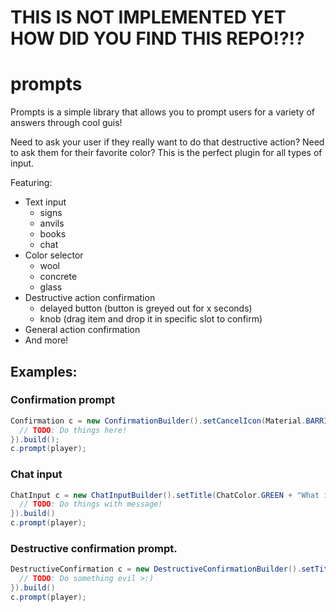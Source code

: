 # THIS IS NOT IMPLEMENTED YET HOW DID YOU FIND THIS REPO!?!?

# prompts
Prompts is a simple library that allows you to prompt users for a variety of answers through cool guis!

Need to ask your user if they really want to do that destructive action? Need to ask them for their favorite color? This is the perfect plugin for all types of input.

Featuring:
 - Text input
    - signs
    - anvils
    - books
    - chat
 - Color selector
    - wool
    - concrete
    - glass
 - Destructive action confirmation
    - delayed button (button is greyed out for x seconds)
    - knob (drag item and drop it in specific slot to confirm)
 - General action confirmation
 - And more!
 
## Examples:
### Confirmation prompt
```java
Confirmation c = new ConfirmationBuilder().setCancelIcon(Material.BARRIER).setTitle(ChatColor.RED + "Would you like to do that?").onConfirm((player) -> {
  // TODO: Do things here!
}).build();
c.prompt(player);
```
### Chat input
```java
ChatInput c = new ChatInputBuilder().setTitle(ChatColor.GREEN + "What is 4*5?").setSubtitle(ChatColor.YELLOW + "Answer in chat!").setTimes(20,60,20).onAnswer((player,answer) -> {
  // TODO: Do things with message!
}).build()
c.prompt(player);
```
### Destructive confirmation prompt.
```java
DestructiveConfirmation c = new DestructiveConfirmationBuilder().setTitle(ChatColor.RED + "Are you sure you want to do that?").setBackground(Material.AIR).setDraggable(Material.IRON_SWORD).setMethod(DESTRUCTIVEMETHOD.KNOB).onConfirm((player) -> {
  // TODO: Do something evil >:)
}).build()
c.prompt(player);
```
